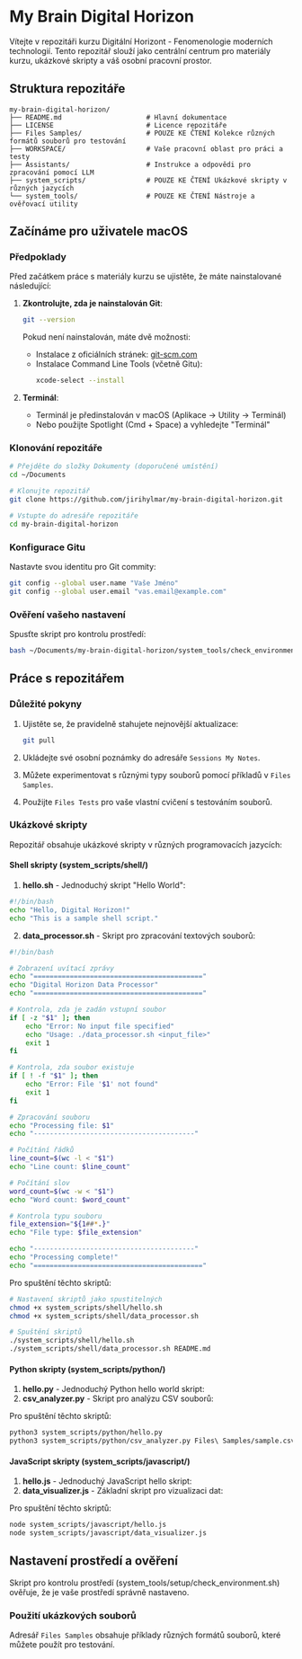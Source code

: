 # My Brain Digital Horizon

Vítejte v repozitáři kurzu Digitální Horizont - Fenomenologie moderních technologií. Tento repozitář slouží jako centrální centrum pro materiály kurzu, ukázkové skripty a váš osobní pracovní prostor.

## Struktura repozitáře

```
my-brain-digital-horizon/
├── README.md                     # Hlavní dokumentace
├── LICENSE                       # Licence repozitáře
├── Files Samples/                # POUZE KE ČTENÍ Kolekce různých formátů souborů pro testování
├── WORKSPACE/                    # Vaše pracovní oblast pro práci a testy
├── Assistants/                   # Instrukce a odpovědi pro zpracování pomocí LLM
├── system_scripts/               # POUZE KE ČTENÍ Ukázkové skripty v různých jazycích
└── system_tools/                 # POUZE KE ČTENÍ Nástroje a ověřovací utility
```

## Začínáme pro uživatele macOS

### Předpoklady

Před začátkem práce s materiály kurzu se ujistěte, že máte nainstalované následující:

1. **Zkontrolujte, zda je nainstalován Git**:
   ```bash
   git --version
   ```
   
   Pokud není nainstalován, máte dvě možnosti:
   - Instalace z oficiálních stránek: [git-scm.com](https://git-scm.com/download/mac)
   - Instalace Command Line Tools (včetně Gitu): 
     ```bash
     xcode-select --install
     ```

2. **Terminál**:
   - Terminál je předinstalován v macOS (Aplikace → Utility → Terminál)
   - Nebo použijte Spotlight (Cmd + Space) a vyhledejte "Terminál"

### Klonování repozitáře

```bash
# Přejděte do složky Dokumenty (doporučené umístění)
cd ~/Documents

# Klonujte repozitář
git clone https://github.com/jirihylmar/my-brain-digital-horizon.git

# Vstupte do adresáře repozitáře
cd my-brain-digital-horizon
```

### Konfigurace Gitu

Nastavte svou identitu pro Git commity:

```bash
git config --global user.name "Vaše Jméno"
git config --global user.email "vas.email@example.com"
```

### Ověření vašeho nastavení

Spusťte skript pro kontrolu prostředí:

```bash
bash ~/Documents/my-brain-digital-horizon/system_tools/check_environment.sh
```

## Práce s repozitářem

### Důležité pokyny

1. Ujistěte se, že pravidelně stahujete nejnovější aktualizace:
   ```bash
   git pull
   ```

2. Ukládejte své osobní poznámky do adresáře `Sessions My Notes`.

3. Můžete experimentovat s různými typy souborů pomocí příkladů v `Files Samples`.

4. Použijte `Files Tests` pro vaše vlastní cvičení s testováním souborů.

### Ukázkové skripty

Repozitář obsahuje ukázkové skripty v různých programovacích jazycích:

#### Shell skripty (system_scripts/shell/)

1. **hello.sh** - Jednoduchý skript "Hello World":

```bash
#!/bin/bash
echo "Hello, Digital Horizon!"
echo "This is a sample shell script."
```

2. **data_processor.sh** - Skript pro zpracování textových souborů:

```bash
#!/bin/bash

# Zobrazení uvítací zprávy
echo "=========================================="
echo "Digital Horizon Data Processor"
echo "=========================================="

# Kontrola, zda je zadán vstupní soubor
if [ -z "$1" ]; then
    echo "Error: No input file specified"
    echo "Usage: ./data_processor.sh <input_file>"
    exit 1
fi

# Kontrola, zda soubor existuje
if [ ! -f "$1" ]; then
    echo "Error: File '$1' not found"
    exit 1
fi

# Zpracování souboru
echo "Processing file: $1"
echo "----------------------------------------"

# Počítání řádků
line_count=$(wc -l < "$1")
echo "Line count: $line_count"

# Počítání slov
word_count=$(wc -w < "$1")
echo "Word count: $word_count"

# Kontrola typu souboru
file_extension="${1##*.}"
echo "File type: $file_extension"

echo "----------------------------------------"
echo "Processing complete!"
echo "=========================================="
```

Pro spuštění těchto skriptů:

```bash
# Nastavení skriptů jako spustitelných
chmod +x system_scripts/shell/hello.sh
chmod +x system_scripts/shell/data_processor.sh

# Spuštění skriptů
./system_scripts/shell/hello.sh
./system_scripts/shell/data_processor.sh README.md
```

#### Python skripty (system_scripts/python/)

1. **hello.py** - Jednoduchý Python hello world skript:
2. **csv_analyzer.py** - Skript pro analýzu CSV souborů:

Pro spuštění těchto skriptů:

```bash
python3 system_scripts/python/hello.py
python3 system_scripts/python/csv_analyzer.py Files\ Samples/sample.csv
```

#### JavaScript skripty (system_scripts/javascript/)

1. **hello.js** - Jednoduchý JavaScript hello skript:
2. **data_visualizer.js** - Základní skript pro vizualizaci dat:

Pro spuštění těchto skriptů:

```bash
node system_scripts/javascript/hello.js
node system_scripts/javascript/data_visualizer.js
```

## Nastavení prostředí a ověření

Skript pro kontrolu prostředí (system_tools/setup/check_environment.sh) ověřuje, že je vaše prostředí správně nastaveno.

### Použití ukázkových souborů

Adresář `Files Samples` obsahuje příklady různých formátů souborů, které můžete použít pro testování.
